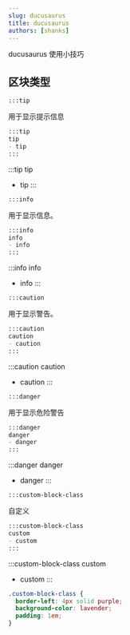 ```yaml
---
slug: ducusaurus
title: ducusaurus
authors: [shanks]
---
```


ducusaurus 使用小技巧

## 区块类型

`:::tip`

用于显示提示信息

```markdown
:::tip
tip
- tip
:::
``` 
:::tip
tip
- tip
:::


`:::info`

用于显示信息。

```markdown
:::info
info
- info
:::
```

:::info
info
- info
:::

`:::caution`

用于显示警告。

```markdown
:::caution
caution
- caution
:::
```

:::caution
caution
- caution
:::



`:::danger`

用于显示危险警告

```markdown
:::danger
danger
- danger
:::
```

:::danger
danger
- danger
:::

`:::custom-block-class`

自定义

```markdown
:::custom-block-class
custom
- custom
:::
```

:::custom-block-class
custom
- custom
:::

```css
.custom-block-class {
  border-left: 4px solid purple;
  background-color: lavender;
  padding: 1em;
}
```